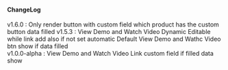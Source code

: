 #### ChangeLog
v1.6.0          : Only render button with custom field which product has the custom button data filled
v1.5.3          : View Demo and Watch Video Dynamic Editable while link add also if not set automatic Default View Demo and Wathc Video btn show if data filled  
v1.0.0-alpha    : View Demo and Watch Video Link custom field if filled data show